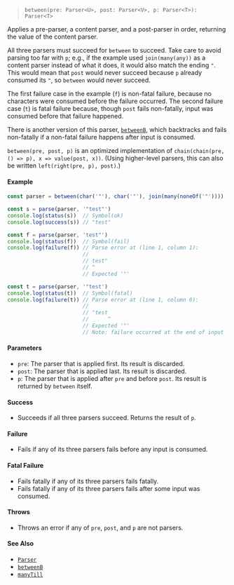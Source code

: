 <!--
 Copyright (c) 2020 Thomas J. Otterson
 
 This software is released under the MIT License.
 https://opensource.org/licenses/MIT
-->

> `between(pre: Parser<U>, post: Parser<V>, p: Parser<T>): Parser<T>`

Applies a pre-parser, a content parser, and a post-parser in order, returning the value of the content parser.

All three parsers must succeed for `between` to succeed. Take care to avoid parsing too far with `p`; e.g., if the example used `join(many(any))` as a content parser instead of what it does, it would also match the ending `"`. This would mean that `post` would never succeed because `p` already consumed its `"`, so `between` would never succeed.

The first failure case in the example (`f`) is non-fatal failure, because no characters were consumed before the failure occurred. The second failure case (`t`) is fatal failure because, though `post` fails non-fatally, input was consumed before that failure happened.

There is another version of this parser, [`betweenB`](betweenb.md), which backtracks and fails non-fatally if a non-fatal failure happens after input is consumed.

`between(pre, post, p)` is an optimized implementation of `chain(chain(pre, () => p), x => value(post, x))`. (Using higher-level parsers, this can also be written `left(right(pre, p), post)`.)

#### Example

```javascript
const parser = between(char('"'), char('"'), join(many(noneOf('"'))))

const s = parse(parser, '"test"')
console.log(status(s))  // Symbol(ok)
console.log(success(s)) // "test"

const f = parse(parser, 'test"')
console.log(status(f))  // Symbol(fail)
console.log(failure(f)) // Parse error at (line 1, column 1):
                        //
                        // test"
                        // ^
                        // Expected '"'

const t = parse(parser, '"test')
console.log(status(t))  // Symbol(fatal)
console.log(failure(t)) // Parse error at (line 1, column 6):
                        //
                        // "test
                        //      ^
                        // Expected '"'
                        // Note: failure occurred at the end of input
```

#### Parameters

* `pre`: The parser that is applied first. Its result is discarded.
* `post`: The parser that is applied last. Its result is discarded.
* `p`: The parser that is applied after `pre` and before `post`. Its result is returned by `between` itself.

#### Success

* Succeeds if all three parsers succeed. Returns the result of `p`.

#### Failure

* Fails if any of its three parsers fails before any input is consumed.

#### Fatal Failure

* Fails fatally if any of its three parsers fails fatally.
* Fails fatally if any of its three parsers fails after some input was consumed.

#### Throws

* Throws an error if any of `pre`, `post`, and `p` are not parsers.

#### See Also

* [`Parser`](../types/parser.md)
* [`betweenB`](betweenb.md)
* [`manyTill`](manytill.md)